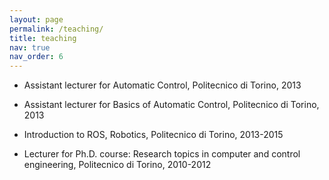 ```yaml
---
layout: page
permalink: /teaching/
title: teaching
nav: true
nav_order: 6
---
```


- Assistant lecturer for Automatic Control, Politecnico di Torino, 2013

- Assistant lecturer for Basics of Automatic Control, Politecnico di Torino, 2013

- Introduction to ROS, Robotics, Politecnico di Torino, 2013-2015

- Lecturer for Ph.D. course: Research topics in computer and control engineering, Politecnico di Torino, 2010-2012
